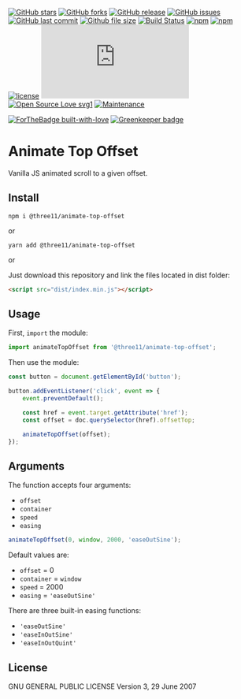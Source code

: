 [![GitHub stars](https://img.shields.io/github/stars/three11/animate-top-offset.svg?style=social&label=Stars)](https://github.com/three11/animate-top-offset)
[![GitHub forks](https://img.shields.io/github/forks/three11/animate-top-offset.svg?style=social&label=Fork)](https://github.com/three11/animate-top-offset/network#fork-destination-box)
[![GitHub release](https://img.shields.io/github/release/three11/animate-top-offset.svg)](https://github.com/three11/animate-top-offset/releases/latest)
[![GitHub issues](https://img.shields.io/github/issues/three11/animate-top-offset.svg)](https://github.com/three11/animate-top-offset/issues)
[![GitHub last commit](https://img.shields.io/github/last-commit/three11/animate-top-offset.svg)](https://github.com/three11/animate-top-offset/commits/master)
[![Github file size](https://img.shields.io/github/size/three11/animate-top-offset/dist/index.min.js.svg)](https://github.com/three11/animate-top-offset/)
[![Build Status](https://travis-ci.org/three11/animate-top-offset.svg?branch=master)](https://travis-ci.org/three11/animate-top-offset)
[![npm](https://img.shields.io/npm/dt/@three11/animate-top-offset.svg)](https://www.npmjs.com/package/@three11/animate-top-offset)
[![npm](https://img.shields.io/npm/v/@three11/animate-top-offset.svg)](https://www.npmjs.com/package/@three11/animate-top-offset)
[![license](https://img.shields.io/github/license/three11/animate-top-offset.svg)](https://github.com/three11/animate-top-offset)
[![Analytics](https://ga-beacon.appspot.com/UA-83446952-1/github.com/three11/animate-top-offset/README.md)](https://github.com/three11/animate-top-offset/)
[![Open Source Love svg1](https://badges.frapsoft.com/os/v1/open-source.svg?v=103)](https://github.com/three11/animate-top-offset/)
[![Maintenance](https://img.shields.io/badge/Maintained%3F-yes-green.svg)](https://github.com/three11/animate-top-offset/graphs/commit-activity)

[![ForTheBadge built-with-love](https://ForTheBadge.com/images/badges/built-with-love.svg)](https://github.com/three11/) [![Greenkeeper badge](https://badges.greenkeeper.io/three11/animate-top-offset.svg)](https://greenkeeper.io/)

# Animate Top Offset

Vanilla JS animated scroll to a given offset.

## Install

```console
npm i @three11/animate-top-offset
```

or

```console
yarn add @three11/animate-top-offset
```

or

Just download this repository and link the files located in dist folder:

```html
<script src="dist/index.min.js"></script>
```

## Usage

First, `import` the module:

```javascript
import animateTopOffset from '@three11/animate-top-offset';
```

Then use the module:

```javascript
const button = document.getElementById('button');

button.addEventListener('click', event => {
	event.preventDefault();

	const href = event.target.getAttribute('href');
	const offset = doc.querySelector(href).offsetTop;

	animateTopOffset(offset);
});
```

## Arguments

The function accepts four arguments:

-   `offset`
-   `container`
-   `speed`
-   `easing`

```javascript
animateTopOffset(0, window, 2000, 'easeOutSine');
```

Default values are:

-   `offset` = 0
-   `container` = `window`
-   `speed` = 2000
-   `easing` = `'easeOutSine'`

There are three built-in easing functions:

-   `'easeOutSine'`
-   `'easeInOutSine'`
-   `'easeInOutQuint'`

## License

GNU GENERAL PUBLIC LICENSE
Version 3, 29 June 2007
